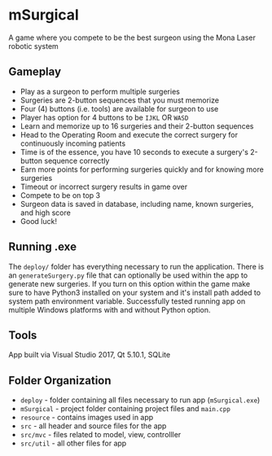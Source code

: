 # mSurgical
A game where you compete to be the best surgeon using the Mona Laser robotic system

## Gameplay
* Play as a surgeon to perform multiple surgeries
* Surgeries are 2-button sequences that you must memorize
* Four (4) buttons (i.e. tools) are available for surgeon to use
* Player has option for 4 buttons to be `IJKL` OR `WASD`
* Learn and memorize up to 16 surgeries and their 2-button sequences
* Head to the Operating Room and execute the correct surgery for continuously incoming patients
* Time is of the essence, you have 10 seconds to execute a surgery's 2-button sequence correctly
* Earn more points for performing surgeries quickly and for knowing more surgeries
* Timeout or incorrect surgery results in game over
* Compete to be on top 3
* Surgeon data is saved in database, including name, known surgeries, and high score
* Good luck!

## Running .exe
The `deploy/` folder has everything necessary to run the application.  There is an `generateSurgery.py` file that can optionally be used within the app to generate new surgeries. If you turn on this option within the game make sure to have Python3 installed on your system and it's install path added to system path environment variable. Successfully tested running app on multiple Windows platforms with and without Python option.

## Tools
App built via Visual Studio 2017, Qt 5.10.1, SQLite

## Folder Organization
* `deploy` - folder containing all files necessary to run app (`mSurgical.exe`)
* `mSurgical` - project folder containing project files and `main.cpp`
* `resource` - contains images used in app
* `src` - all header and source files for the app
* `src/mvc` - files related to model, view, controlller
* `src/util` - all other files for app

